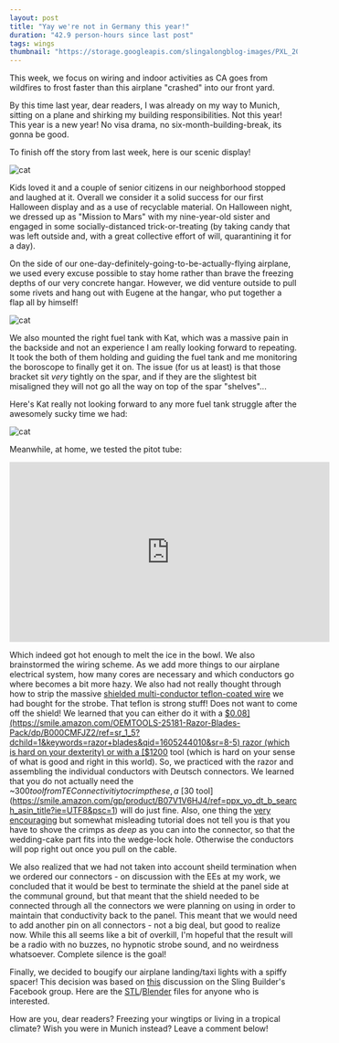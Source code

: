```yaml
---
layout: post
title: "Yay we're not in Germany this year!"
duration: "42.9 person-hours since last post"
tags: wings
thumbnail: "https://storage.googleapis.com/slingalongblog-images/PXL_20201027_024925033_square.jpg"
---
```

This week, we focus on wiring and indoor activities as CA goes from wildfires to frost faster than this airplane "crashed" into our front yard. 

By this time last year, dear readers, I was already on my way to Munich, sitting on a plane and shirking my building responsibilities. Not this year! This year is a new year! No visa drama, no six-month-building-break, its gonna be good.

To finish off the story from last week, here is our scenic display!
 
![cat](https://storage.googleapis.com/slingalongblog-images/20201031_134606.jpg)

Kids loved it and a couple of senior citizens in our neighborhood stopped and laughed at it. Overall we consider it a solid success for our first Halloween display and as a use of recyclable material. On Halloween night, we dressed up as "Mission to Mars" with my nine-year-old sister and engaged in some socially-distanced trick-or-treating (by taking candy that was left outside and, with a great collective effort of will, quarantining it for a day). 

On the side of our one-day-definitely-going-to-be-actually-flying airplane, we used every excuse possible to stay home rather than brave the freezing depths of our very concrete hangar. However, we did venture outside to pull some rivets and hang out with Eugene at the hangar, who put together a flap all by himself!

![cat](https://storage.googleapis.com/slingalongblog-images/20201030_212706.jpg)

We also mounted the right fuel tank with Kat, which was a massive pain in the backside and not an experience I am really looking forward to repeating. It took the both of them holding and guiding the fuel tank and me monitoring the boroscope to finally get it on. The issue (for us at least) is that those bracket sit *very* tightly on the spar, and if they are the slightest bit misaligned they will not go all the way on top of the spar "shelves"...

Here's Kat really not looking forward to any more fuel tank struggle after the awesomely sucky time we had:

![cat](https://storage.googleapis.com/slingalongblog-images/kat_crazy.png)

Meanwhile, at home, we tested the pitot tube:
 
<iframe width="560" height="315" src="https://www.youtube.com/embed/I82HrLJJ-pY" frameborder="0" allow="accelerometer; autoplay; clipboard-write; encrypted-media; gyroscope; picture-in-picture" allowfullscreen></iframe>

Which indeed got hot enough to melt the ice in the bowl. We also brainstormed the wiring scheme. As we add more things to our airplane electrical system, how many cores are necessary and which conductors go where becomes a bit more hazy. We also had not really thought through how to strip the massive [shielded multi-conductor teflon-coated wire](https://www.wiremasters.net/product/productname/m27500-12rc4s06-rc-cable) we had bought for the strobe. That teflon is strong stuff! Does not want to come off the shield! We learned that you can either do it with a [$0.08](https://smile.amazon.com/OEMTOOLS-25181-Razor-Blades-Pack/dp/B000CMFJZ2/ref=sr_1_5?dchild=1&keywords=razor+blades&qid=1605244010&sr=8-5) razor (which is hard on your dexterity) or with a [$1200](https://www.dmctools.com/oscar/catalogue/tsk8500_4370/) tool (which is hard on your sense of what is good and right in this world). So, we practiced with the razor and assembling the individual conductors with Deutsch connectors. We learned that you do not actually need the ~$300 tool from TE Connectivitiy to crimp these, a ~[$30 tool](https://smile.amazon.com/gp/product/B07V1V6HJ4/ref=ppx_yo_dt_b_search_asin_title?ie=UTF8&psc=1) will do just fine. Also, one thing the [very encouraging](https://www.youtube.com/watch?v=_EixzYfBS50) but somewhat misleading tutorial does not tell you is that you have to shove the crimps as *deep* as you can into the connector, so that the wedding-cake part fits into the wedge-lock hole. Otherwise the conductors will pop right out once you pull on the cable.

We also realized that we had not taken into account sheild termination when we ordered our connectors - on discussion with the EEs at my work, we concluded that it would be best to terminate the shield at the panel side at the communal ground, but that meant that the shield needed to be connected through all the connectors we were planning on using in order to maintain that conductivity back to the panel. This meant that we would need to add another pin on all connectors - not a big deal, but good to realize now. While this all seems like a bit of overkill, I'm hopeful that the result will be a radio with no buzzes, no hypnotic strobe sound, and no weirdness whatsoever. Complete silence is the goal!

Finally, we decided to bougify our airplane landing/taxi lights with a spiffy spacer! This decision was based on [this](https://m.facebook.com/groups/1138683809550996?view=permalink&id=3292930170793005&anchor_composer=false&ref=m_notif&notif_t=feedback_reaction_generic) discussion on the Sling Builder's Facebook group. Here are the [STL](https://www.google.com/url?q=https://storage.googleapis.com/slingalongblog-images/landinglight_thick.stl&sa=D&source=hangouts&ust=1605330778756000&usg=AFQjCNG_hSa3-TjItzNwIM708gHmH3X2rg)/[Blender](https://www.google.com/url?q=https://storage.googleapis.com/slingalongblog-images/landinglight_thick.blend&sa=D&source=hangouts&ust=1605330772969000&usg=AFQjCNHX1AFm_2CxPrYdgr5SqwtJAW74iw) files for anyone who is interested.

How are you, dear readers? Freezing your wingtips or living in a tropical climate? Wish you were in Munich instead? Leave a comment below!

